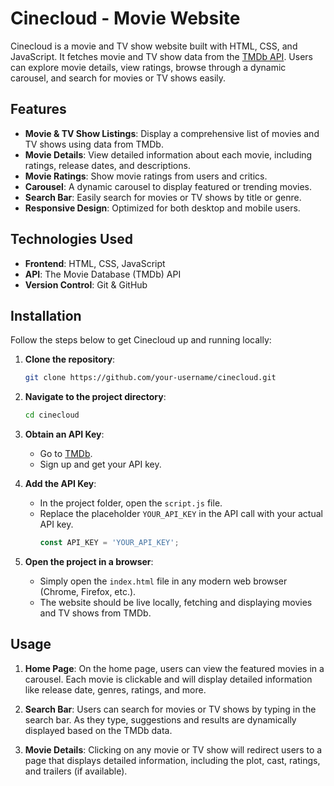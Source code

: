 # Cinecloud - Movie Website

Cinecloud is a movie and TV show website built with HTML, CSS, and JavaScript. It fetches movie and TV show data from the [TMDb API](https://www.themoviedb.org/). Users can explore movie details, view ratings, browse through a dynamic carousel, and search for movies or TV shows easily.

## Features
- **Movie & TV Show Listings**: Display a comprehensive list of movies and TV shows using data from TMDb.
- **Movie Details**: View detailed information about each movie, including ratings, release dates, and descriptions.
- **Movie Ratings**: Show movie ratings from users and critics.
- **Carousel**: A dynamic carousel to display featured or trending movies.
- **Search Bar**: Easily search for movies or TV shows by title or genre.
- **Responsive Design**: Optimized for both desktop and mobile users.

## Technologies Used
- **Frontend**: HTML, CSS, JavaScript
- **API**: The Movie Database (TMDb) API
- **Version Control**: Git & GitHub


## Installation

Follow the steps below to get Cinecloud up and running locally:

1. **Clone the repository**:
    ```bash
    git clone https://github.com/your-username/cinecloud.git
    ```

2. **Navigate to the project directory**:
    ```bash
    cd cinecloud
    ```

3. **Obtain an API Key**:
    - Go to [TMDb](https://www.themoviedb.org/).
    - Sign up and get your API key.
    
4. **Add the API Key**:
    - In the project folder, open the `script.js` file.
    - Replace the placeholder `YOUR_API_KEY` in the API call with your actual API key.
      ```javascript
      const API_KEY = 'YOUR_API_KEY';
      ```

5. **Open the project in a browser**:
    - Simply open the `index.html` file in any modern web browser (Chrome, Firefox, etc.).
    - The website should be live locally, fetching and displaying movies and TV shows from TMDb.

## Usage

1. **Home Page**: On the home page, users can view the featured movies in a carousel. Each movie is clickable and will display detailed information like release date, genres, ratings, and more.
   
2. **Search Bar**: Users can search for movies or TV shows by typing in the search bar. As they type, suggestions and results are dynamically displayed based on the TMDb data.

3. **Movie Details**: Clicking on any movie or TV show will redirect users to a page that displays detailed information, including the plot, cast, ratings, and trailers (if available).



